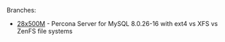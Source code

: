 Branches:
- [28x500M](https://github.com/Percona-Lab/MyRocks-benchmark/tree/28x500M) - Percona Server for MySQL 8.0.26-16 with ext4 vs XFS vs ZenFS file systems

